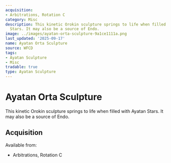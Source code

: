 ```yaml
---
acquisition:
- Arbitrations, Rotation C
category: Misc
description: This kinetic Orokin sculpture springs to life when filled with Ayatan
  Stars. It may also be a source of Endo.
image: ../images/ayatan-orta-sculpture-9a1ce1111a.png
last_updated: '2025-09-17'
name: Ayatan Orta Sculpture
source: WFCD
tags:
- Ayatan Sculpture
- Misc
tradable: true
type: Ayatan Sculpture
---
```


# Ayatan Orta Sculpture

This kinetic Orokin sculpture springs to life when filled with Ayatan Stars. It may also be a source of Endo.

## Acquisition

Available from:
- Arbitrations, Rotation C

